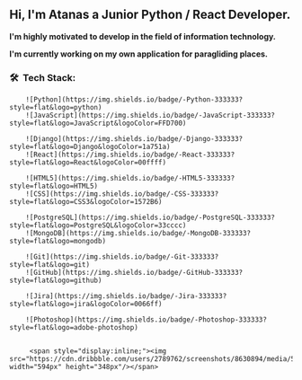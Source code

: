 <h2>Hi, I'm Atanas a Junior Python / React Developer.</h2>
<p><strong>I'm highly motivated to develop in the field of information technology.</strong></p>
<p><strong>I'm currently working on my own application for paragliding places.</strong></p>


<h3> 🛠 &nbsp;Tech Stack:</h3>
      
                  
        ![Python](https://img.shields.io/badge/-Python-333333?style=flat&logo=python)
        ![JavaScript](https://img.shields.io/badge/-JavaScript-333333?style=flat&logo=JavaScript&logoColor=FFD700)
        
        ![Django](https://img.shields.io/badge/-Django-333333?style=flat&logo=Django&logoColor=1a751a)
        ![React](https://img.shields.io/badge/-React-333333?style=flat&logo=React&logoColor=00ffff)
        
        ![HTML5](https://img.shields.io/badge/-HTML5-333333?style=flat&logo=HTML5)
        ![CSS](https://img.shields.io/badge/-CSS-333333?style=flat&logo=CSS3&logoColor=1572B6)
        
        ![PostgreSQL](https://img.shields.io/badge/-PostgreSQL-333333?style=flat&logo=PostgreSQL&logoColor=33cccc)
        ![MongoDB](https://img.shields.io/badge/-MongoDB-333333?style=flat&logo=mongodb)
        
        ![Git](https://img.shields.io/badge/-Git-333333?style=flat&logo=git)
        ![GitHub](https://img.shields.io/badge/-GitHub-333333?style=flat&logo=github)
        
        ![Jira](https://img.shields.io/badge/-Jira-333333?style=flat&logo=jira&logoColor=0066ff)
        
        ![Photoshop](https://img.shields.io/badge/-Photoshop-333333?style=flat&logo=adobe-photoshop)
  
  
         <span style="display:inline;"><img src="https://cdn.dribbble.com/users/2789762/screenshots/8630894/media/583b209224b027954cb6e8b9901cb731.gif" width="594px" height="348px"/></span>
